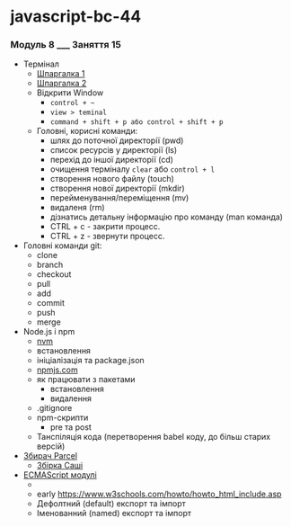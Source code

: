 # javascript-bc-44

### Модуль 8 **\_\_\_** Заняття 15

- Термінал
  - [Шпаргалка 1](https://tproger.ru/translations/bash-cheatsheet/)
  - [Шпаргалка 2](https://habr.com/ru/company/ruvds/blog/445270/)
  - Відкрити Window
    - `control + ~`
    - `view > teminal`
    - `command + shift + p або control + shift + p`
  - Головні, корисні команди:
    - шлях до поточної директорії (pwd)
    - список ресурсів у директорії (ls)
    - перехід до іншої директорії (cd)
    - очищення терміналу `clear` або `control + l`
    - створення нового файлу (touch)
    - створення нової директорії (mkdir)
    - перейменування/переміщення (mv)
    - видаленя (rm)
    - дізнатись детальну інформацію про команду (man команда)
    - CTRL + c - закрити процесс.
    - CTRL + z - звернути процесс.
- Головні команди git:
  - clone
  - branch
  - checkout
  - pull
  - add
  - commit
  - push
  - merge
- Node.js і npm
  - [nvm](https://github.com/coreybutler/nvm-windows#installation--upgrades)
  - встановлення
  - ініціалізація та package.json
  - [npmjs.com](https://www.npmjs.com/)
  - як працювати з пакетами
    - встановлення
    - видалення
  - .gitignore
  - npm-скрипти
    - pre та post
  - Танспіляція кода (перетворення babel коду, до більш старих версій)
- [Збирач Parcel](https://parceljs.org/)
  - [Збірка Саші](https://github.com/goitacademy/parcel-project-template)
- [ECMAScript модулі](https://exploringjs.com/es6/ch_modules.html)
  - <script src="____" type="module"></script>
  - <include> early https://www.w3schools.com/howto/howto_html_include.asp
  - Дефолтний (default) експорт та імпорт
  - Іменованний (named) експорт та імпорт
